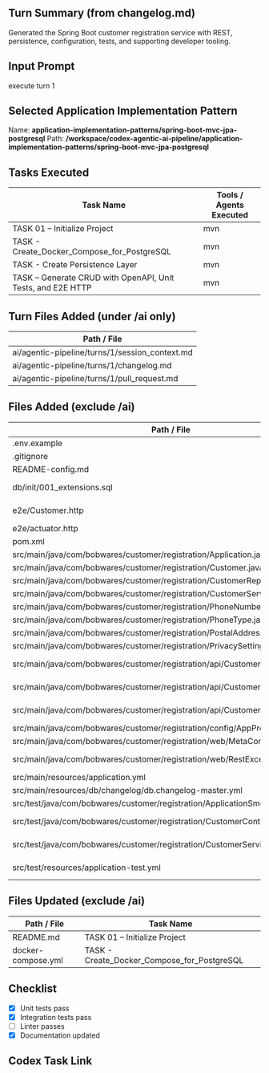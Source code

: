 ## Turn Summary (from changelog.md)
Generated the Spring Boot customer registration service with REST, persistence, configuration, tests, and supporting developer tooling.

## Input Prompt
execute turn 1

## Selected Application Implementation Pattern

Name: **application-implementation-patterns/spring-boot-mvc-jpa-postgresql**
Path: **/workspace/codex-agentic-ai-pipeline/application-implementation-patterns/spring-boot-mvc-jpa-postgresql**

## Tasks Executed

| Task Name | Tools / Agents Executed |
| --------- | ----------------------- |
| TASK 01 – Initialize Project | mvn |
| TASK - Create_Docker_Compose_for_PostgreSQL | mvn |
| TASK - Create Persistence Layer | mvn |
| TASK – Generate CRUD with OpenAPI, Unit Tests, and E2E HTTP | mvn |

## Turn Files Added (under /ai only)

| Path / File |
| ----------- |
| ai/agentic-pipeline/turns/1/session_context.md |
| ai/agentic-pipeline/turns/1/changelog.md |
| ai/agentic-pipeline/turns/1/pull_request.md |

## Files Added (exclude /ai)

| Path / File | Task Name |
| ----------- | --------- |
| .env.example | TASK 01 – Initialize Project |
| .gitignore | TASK 01 – Initialize Project |
| README-config.md | TASK 01 – Initialize Project |
| db/init/001_extensions.sql | TASK - Create_Docker_Compose_for_PostgreSQL |
| e2e/Customer.http | TASK – Generate CRUD with OpenAPI, Unit Tests, and E2E HTTP |
| e2e/actuator.http | TASK 01 – Initialize Project |
| pom.xml | TASK 01 – Initialize Project |
| src/main/java/com/bobwares/customer/registration/Application.java | TASK 01 – Initialize Project |
| src/main/java/com/bobwares/customer/registration/Customer.java | TASK - Create Persistence Layer |
| src/main/java/com/bobwares/customer/registration/CustomerRepository.java | TASK - Create Persistence Layer |
| src/main/java/com/bobwares/customer/registration/CustomerService.java | TASK - Create Persistence Layer |
| src/main/java/com/bobwares/customer/registration/PhoneNumber.java | TASK - Create Persistence Layer |
| src/main/java/com/bobwares/customer/registration/PhoneType.java | TASK - Create Persistence Layer |
| src/main/java/com/bobwares/customer/registration/PostalAddress.java | TASK - Create Persistence Layer |
| src/main/java/com/bobwares/customer/registration/PrivacySettings.java | TASK - Create Persistence Layer |
| src/main/java/com/bobwares/customer/registration/api/CustomerController.java | TASK – Generate CRUD with OpenAPI, Unit Tests, and E2E HTTP |
| src/main/java/com/bobwares/customer/registration/api/CustomerDto.java | TASK – Generate CRUD with OpenAPI, Unit Tests, and E2E HTTP |
| src/main/java/com/bobwares/customer/registration/api/CustomerMapper.java | TASK – Generate CRUD with OpenAPI, Unit Tests, and E2E HTTP |
| src/main/java/com/bobwares/customer/registration/config/AppProperties.java | TASK 01 – Initialize Project |
| src/main/java/com/bobwares/customer/registration/web/MetaController.java | TASK 01 – Initialize Project |
| src/main/java/com/bobwares/customer/registration/web/RestExceptionHandler.java | TASK – Generate CRUD with OpenAPI, Unit Tests, and E2E HTTP |
| src/main/resources/application.yml | TASK 01 – Initialize Project |
| src/main/resources/db/changelog/db.changelog-master.yml | TASK - Create Persistence Layer |
| src/test/java/com/bobwares/customer/registration/ApplicationSmokeTest.java | TASK 01 – Initialize Project |
| src/test/java/com/bobwares/customer/registration/CustomerControllerIT.java | TASK – Generate CRUD with OpenAPI, Unit Tests, and E2E HTTP |
| src/test/java/com/bobwares/customer/registration/CustomerServiceTests.java | TASK – Generate CRUD with OpenAPI, Unit Tests, and E2E HTTP |
| src/test/resources/application-test.yml | TASK – Generate CRUD with OpenAPI, Unit Tests, and E2E HTTP |

## Files Updated (exclude /ai)

| Path / File | Task Name |
| ----------- | --------- |
| README.md | TASK 01 – Initialize Project |
| docker-compose.yml | TASK - Create_Docker_Compose_for_PostgreSQL |

## Checklist

- [x] Unit tests pass
- [x] Integration tests pass
- [ ] Linter passes
- [x] Documentation updated

## Codex Task Link
<leave blank>
